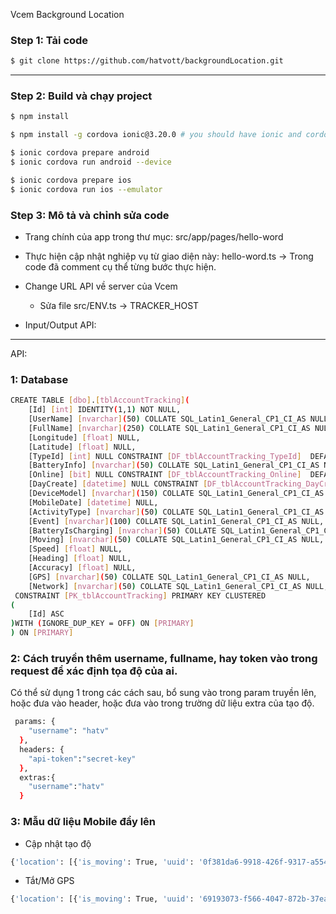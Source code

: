  Vcem Background Location

### Step 1: Tải code

```bash
$ git clone https://github.com/hatvott/backgroundLocation.git
```

----------------------------------------------------------------------------

### Step 2:  Build và chạy project

```bash
$ npm install

$ npm install -g cordova ionic@3.20.0 # you should have ionic and cordova installed

$ ionic cordova prepare android
$ ionic cordova run android --device

$ ionic cordova prepare ios
$ ionic cordova run ios --emulator

```

### Step 3:  Mô tả và chỉnh sửa code
- Trang  chính của app trong thư mục: src/app/pages/hello-word
- Thực hiện cập nhật nghiệp vụ từ giao diện này: hello-word.ts -> Trong code đã comment cụ thể từng bước thực hiện.
- Change URL API về server của Vcem
	+ Sửa file src/ENV.ts -> TRACKER_HOST

- Input/Output API:

--------------------------------------------------------------------------------------------------------------------------

API:
### 1: Database
```bash
CREATE TABLE [dbo].[tblAccountTracking](
	[Id] [int] IDENTITY(1,1) NOT NULL,
	[UserName] [nvarchar](50) COLLATE SQL_Latin1_General_CP1_CI_AS NULL,
	[FullName] [nvarchar](250) COLLATE SQL_Latin1_General_CP1_CI_AS NULL,
	[Longitude] [float] NULL,
	[Latitude] [float] NULL,
	[TypeId] [int] NULL CONSTRAINT [DF_tblAccountTracking_TypeId]  DEFAULT ((0)),
	[BatteryInfo] [nvarchar](50) COLLATE SQL_Latin1_General_CP1_CI_AS NULL,
	[Online] [bit] NULL CONSTRAINT [DF_tblAccountTracking_Online]  DEFAULT ((1)),
	[DayCreate] [datetime] NULL CONSTRAINT [DF_tblAccountTracking_DayCreate]  DEFAULT (getdate()),
	[DeviceModel] [nvarchar](150) COLLATE SQL_Latin1_General_CP1_CI_AS NULL,
	[MobileDate] [datetime] NULL,
	[ActivityType] [nvarchar](50) COLLATE SQL_Latin1_General_CP1_CI_AS NULL,
	[Event] [nvarchar](100) COLLATE SQL_Latin1_General_CP1_CI_AS NULL,
	[BatteryIsCharging] [nvarchar](50) COLLATE SQL_Latin1_General_CP1_CI_AS NULL,
	[Moving] [nvarchar](50) COLLATE SQL_Latin1_General_CP1_CI_AS NULL,
	[Speed] [float] NULL,
	[Heading] [float] NULL,
	[Accuracy] [float] NULL,
	[GPS] [nvarchar](50) COLLATE SQL_Latin1_General_CP1_CI_AS NULL,
	[Network] [nvarchar](50) COLLATE SQL_Latin1_General_CP1_CI_AS NULL,
 CONSTRAINT [PK_tblAccountTracking] PRIMARY KEY CLUSTERED 
(
	[Id] ASC
)WITH (IGNORE_DUP_KEY = OFF) ON [PRIMARY]
) ON [PRIMARY]

```
### 2: Cách truyền thêm username, fullname, hay token vào trong request để xác định tọa độ của ai.
Có thể sử dụng 1 trong các cách sau, bổ sung vào trong param truyền lên, hoặc đưa vào header, hoặc đưa vào trong trường dữ liệu extra của tạo độ.
```bash
 params: {
    "username": "hatv"
  },
  headers: {
    "api-token":"secret-key"
  },
  extras:{
    "username":"hatv"
  }
```
### 3: Mẫu dữ liệu Mobile đẩy lên
- Cập nhật tạo độ
```bash
{'location': [{'is_moving': True, 'uuid': '0f381da6-9918-426f-9317-a5544a7893f3', 'timestamp': '2020-06-18T00:59:03.999Z', 'odometer': 1572, 'coords': {'latitude': 21.0312872, 'longitude': 105.7744168, 'accuracy': 5.6, 'speed': 10.94, 'heading': 148.9, 'altitude': -8}, 'activity': {'type': 'in_vehicle', 'confidence': 100}, 'battery': {'is_charging': False, 'level': 0.99}, 'extras': {'username': 'hatv'}}, {'is_moving': True, 'uuid': '48b54136-0640-4d64-b163-29a3f47c3d4b', 'timestamp': '2020-06-18T00:59:52.999Z', 'odometer': 1782.2, 'coords': {'latitude': 21.0304542, 'longitude': 105.7762338, 'accuracy': 8, 'speed': 6.66, 'heading': 47.69, 'altitude': -17.9}, 'activity': {'type': 'in_vehicle', 'confidence': 100}, 'battery': {'is_charging': False, 'level': 0.99}, 'extras': {'username': 'hatv'}}, {'is_moving': True, 'uuid': '889aee67-42c8-4b9d-a52b-46083b5f809c', 'timestamp': '2020-06-18T01:00:17.999Z', 'odometer': 1922.5, 'coords': {'latitude': 21.0310395, 'longitude': 105.7774304, 'accuracy': 7.4, 'speed': 2.78, 'heading': 120.48, 'altitude': -9.8}, 'activity': {'type': 'in_vehicle', 'confidence': 100}, 'battery': {'is_charging': False, 'level': 0.99}, 'extras': {'username': 'hatv'}}, {'is_moving': True, 'uuid': '85ffb1da-eefc-42a8-96f1-6f49250d3018', 'timestamp': '2020-06-18T01:00:49.999Z', 'odometer': 2064.6, 'coords': {'latitude': 21.0304208, 'longitude': 105.7786284, 'accuracy': 11.2, 'speed': 5.7, 'heading': 96.42, 'altitude': -5.8}, 'activity': {'type': 'in_vehicle', 'confidence': 100}, 'battery': {'is_charging': False, 'level': 0.99}, 'extras': {'username': 'hatv'}}, {'is_moving': True, 'uuid': '28d86ea6-012e-4bba-85de-69128922f743', 'timestamp': '2020-06-18T01:01:35.999Z', 'odometer': 2206.8, 'coords': {'latitude': 21.0292433, 'longitude': 105.7791749, 'accuracy': 6, 'speed': 3.15, 'heading': 170.24, 'altitude': 2.6}, 'activity': {'type': 'in_vehicle', 'confidence': 100}, 'battery': {'is_charging': False, 'level': 0.98}, 'extras': {'username': 'hatv'}}], 'username': 'hatv'}
```
- Tắt/Mở GPS 
```bash
{'location': [{'is_moving': True, 'uuid': '69193073-f566-4047-872b-37eaad2faf37', 'timestamp': '2020-06-18T02:00:51.732Z', 'odometer': 2808.2, 'coords': {'latitude': 21.0324033, 'longitude': 105.7827517, 'accuracy': 15.6, 'speed': 0, 'heading': 202.62, 'altitude': 20.7}, 'activity': {'type': 'still', 'confidence': 100}, 'battery': {'is_charging': False, 'level': 0.91}, 'extras': {'username': 'hatv'}}, {'event': 'providerchange', 'provider': {'network': False, 'gps': False, 'enabled': False, 'status': 3}, 'is_moving': True, 'uuid': '870e1b23-5ea7-47eb-9b61-191c1cb2072f', 'timestamp': '2020-06-18T02:00:51.732Z', 'odometer': 2808.2, 'coords': {'latitude': 21.0324033, 'longitude': 105.7827517, 'accuracy': 15.6, 'speed': 0, 'heading': 202.62, 'altitude': 20.7}, 'activity': {'type': 'still', 'confidence': 100}, 'battery': {'is_charging': False, 'level': 0.91}, 'extras': {'username': 'hatv'}}, {'event': 'motionchange', 'is_moving': True, 'uuid': '7f1031c0-e22b-417a-a9a5-1fbb627449a7', 'timestamp': '2020-06-18T02:01:45.468Z', 'odometer': 2808.2, 'coords': {'latitude': 21.0324166, 'longitude': 105.7827612, 'accuracy': 15.5, 'speed': -1, 'heading': -1, 'altitude': 20.6}, 'activity': {'type': 'still', 'confidence': 100}, 'battery': {'is_charging': False, 'level': 0.9}, 'extras': {'username': 'hatv'}}, {'event': 'providerchange', 'provider': {'network': True, 'gps': True, 'enabled': True, 'status': 3}, 'is_moving': True, 'uuid': '3eb9bf4b-35ea-4b07-8b3a-c9b57c857ce6', 'timestamp': '2020-06-18T02:01:45.468Z', 'odometer': 2808.2, 'coords': {'latitude': 21.0324166, 'longitude': 105.7827612, 'accuracy': 15.5, 'speed': -1, 'heading': -1, 'altitude': 20.6}, 'activity': {'type': 'still', 'confidence': 100}, 'battery': {'is_charging': False, 'level': 0.9}, 'extras': {'username': 'hatv'}}], 'username': 'hatv'}
```



